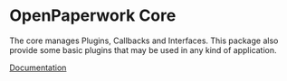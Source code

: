 # OpenPaperwork Core

The core manages Plugins, Callbacks and Interfaces. This package also provide
some basic plugins that may be used in any kind of application.

[Documentation](https://doc.openpaper.work/openpaperwork_core/latest/)
